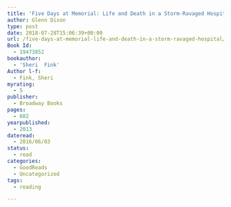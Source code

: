 ```yaml
---
title: 'Five Days at Memorial: Life and Death in a Storm-Ravaged Hospital'
author: Glenn Dixon
type: post
date: 2018-07-28T15:06:39+00:00
url: /five-days-at-memorial-life-and-death-in-a-storm-ravaged-hospital/
Book Id:
  - 19473852
bookauthor:
  - 'Sheri  Fink'
Author l-f:
  - Fink, Sheri
myrating:
  - 5
publisher:
  - Broadway Books
pages:
  - 602
yearpublished:
  - 2013
dateread:
  - 2016/06/03
status:
  - read
categories:
  - GoodReads
  - Uncategorized
tags:
  - reading

---
```

